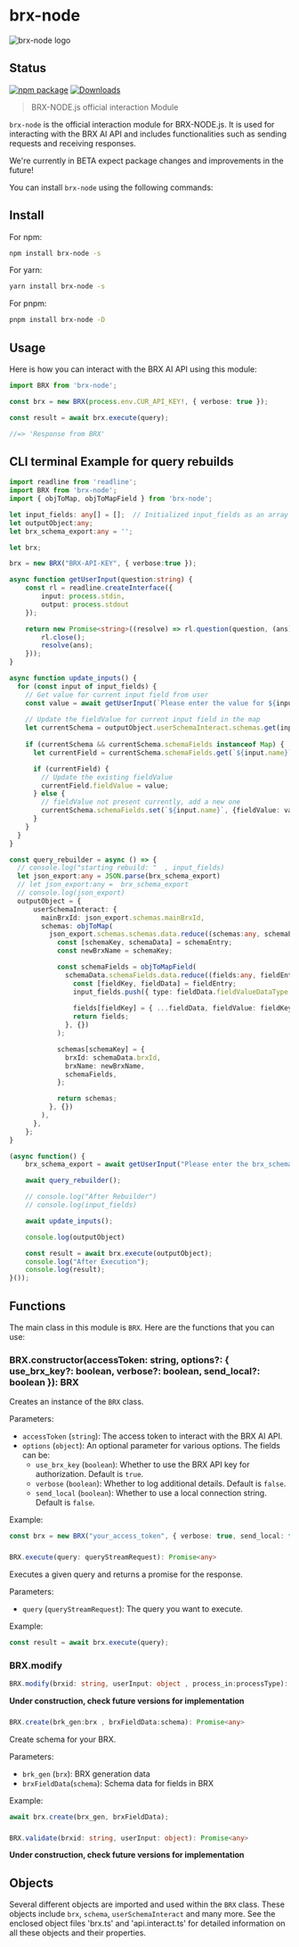 # brx-node 

![brx-node logo](https://github.com/Brx-ai/media/assets/134740746/63f3508c-f5d6-44b6-8152-e4eb9fcc78f1)

## Status

[![npm package][npm-img]][npm-url]
[![Downloads][downloads-img]][downloads-url]

> BRX-NODE.js official interaction Module

`brx-node` is the official interaction module for BRX-NODE.js. It is used for interacting with the BRX AI API and includes functionalities such as sending requests and receiving responses.

We're currently in BETA expect package changes and improvements in the future!

You can install `brx-node` using the following commands:

## Install

For npm:
```bash
npm install brx-node -s
```

For yarn:
```bash
yarn install brx-node -s
```

For pnpm:
```bash
pnpm install brx-node -D
```

## Usage 

Here is how you can interact with the BRX AI API using this module:

```ts
import BRX from 'brx-node';

const brx = new BRX(process.env.CUR_API_KEY!, { verbose: true });

const result = await brx.execute(query);

//=> 'Response from BRX'
```

## CLI terminal Example for query rebuilds

```ts
import readline from 'readline';
import BRX from 'brx-node';
import { objToMap, objToMapField } from 'brx-node';

let input_fields: any[] = [];  // Initialized input_fields as an array
let outputObject:any;
let brx_schema_export:any = '';

let brx;

brx = new BRX("BRX-API-KEY", { verbose:true });

async function getUserInput(question:string) {
    const rl = readline.createInterface({
        input: process.stdin,
        output: process.stdout
    });

    return new Promise<string>((resolve) => rl.question(question, (ans) => {
        rl.close();
        resolve(ans);
    }));
}

async function update_inputs() {
  for (const input of input_fields) {
    // Get value for current input field from user 
    const value = await getUserInput(`Please enter the value for ${input.name}: `);
  
    // Update the fieldValue for current input field in the map
    let currentSchema = outputObject.userSchemaInteract.schemas.get(input.entry_key);
  
    if (currentSchema && currentSchema.schemaFields instanceof Map) {
      let currentField = currentSchema.schemaFields.get(`${input.name}`);

      if (currentField) {
        // Update the existing fieldValue
        currentField.fieldValue = value; 
      } else {
        // fieldValue not present currently, add a new one
        currentSchema.schemaFields.set(`${input.name}`, {fieldValue: value});
      }
    }
  }
}

const query_rebuilder = async () => {
  // console.log("starting rebuild: "  , input_fields)
  let json_export:any = JSON.parse(brx_schema_export)
  // let json_export:any =  brx_schema_export
  // console.log(json_export)
  outputObject = {
      userSchemaInteract: {
        mainBrxId: json_export.schemas.mainBrxId,
        schemas: objToMap(
          json_export.schemas.schemas.data.reduce((schemas:any, schemaEntry:any) => {
            const [schemaKey, schemaData] = schemaEntry;
            const newBrxName = schemaKey;

            const schemaFields = objToMapField(
              schemaData.schemaFields.data.reduce((fields:any, fieldEntry:any) => {
                const [fieldKey, fieldData] = fieldEntry;          
                input_fields.push({ type: fieldData.fieldValueDataType, name: fieldKey , entry_key: schemaKey })
                             
                fields[fieldKey] = { ...fieldData, fieldValue: fieldKey };
                return fields;
              }, {})
            );

            schemas[schemaKey] = {
              brxId: schemaData.brxId,
              brxName: newBrxName,
              schemaFields,
            };

            return schemas;
          }, {})
        ),
      },
    };
}

(async function() {
    brx_schema_export = await getUserInput("Please enter the brx_schema_export: ");

    await query_rebuilder();

    // console.log("After Rebuilder")
    // console.log(input_fields)

    await update_inputs();

    console.log(outputObject)

    const result = await brx.execute(outputObject);
    console.log("After Execution");
    console.log(result);
}());
```

## Functions

The main class in this module is `BRX`. Here are the functions that you can use:

### BRX.constructor(accessToken: string, options?: { use_brx_key?: boolean, verbose?: boolean, send_local?: boolean }): BRX

Creates an instance of the `BRX` class. 

Parameters:
- `accessToken` (`string`): The access token to interact with the BRX AI API.
- `options` (`object`): An optional parameter for various options. The fields can be:
  - `use_brx_key` (`boolean`): Whether to use the BRX API key for authorization. Default is `true`.
  - `verbose` (`boolean`): Whether to log additional details. Default is `false`.
  - `send_local` (`boolean`): Whether to use a local connection string. Default is `false`.

Example:
```ts
const brx = new BRX("your_access_token", { verbose: true, send_local: false });
```

### 
```ts
BRX.execute(query: queryStreamRequest): Promise<any>
```

Executes a given query and returns a promise for the response.

Parameters:
- `query` (`queryStreamRequest`): The query you want to execute.

Example:
```ts
const result = await brx.execute(query);
```

### BRX.modify
```ts
BRX.modify(brxid: string, userInput: object , process_in:processType): Promise<any>
```

**Under construction, check future versions for implementation**

### 
```ts
BRX.create(brk_gen:brx , brxFieldData:schema): Promise<any>
```

Create schema for your BRX.

Parameters:
- `brk_gen` (`brx`): BRX generation data
- `brxFieldData`(`schema`): Schema data for fields in BRX

Example:
```ts
await brx.create(brx_gen, brxFieldData);
```

### 
```ts
BRX.validate(brxid: string, userInput: object): Promise<any>
```

**Under construction, check future versions for implementation**

## Objects

Several different objects are imported and used within the `BRX` class. These objects include `brx`, `schema`, `userSchemaInteract` and many more. See the enclosed object files 'brx.ts' and 'api.interact.ts' for detailed information on all these objects and their properties.

[build-img]:https://github.com/Brx-ai/brx-node/actions/workflows/release.yml/badge.svg
[build-url]:https://github.com/Brx-ai/brx-node/actions/workflows/release.yml
[downloads-img]:https://img.shields.io/npm/dt/brx-node
[downloads-url]:https://www.npmtrends.com/brx-node
[npm-img]:https://img.shields.io/npm/v/brx-node
[npm-url]:https://www.npmjs.com/package/brx-node
[issues-img]:https://img.shields.io/github/issues/Brx-ai/brx-node
[issues-url]:https://github.com/Brx-ai/brx-node/issues
[codecov-img]:https://codecov.io/gh/Brx-ai/brx-node/branch/main/graph/badge.svg
[codecov-url]:https://codecov.io/gh/Brx-ai/brx-node
[semantic-release-img]:https://img.shields.io/badge/%20%20%F0%9F%93%A6%F0%9F%9A%80-semantic--release-e10079.svg
[semantic-release-url]:https://github.com/semantic-release/semantic-release
[commitizen-img]:https://img.shields.io/badge/commitizen-friendly-brightgreen.svg
[commitizen-url]:http://commitizen.github.io/cz-cli/
